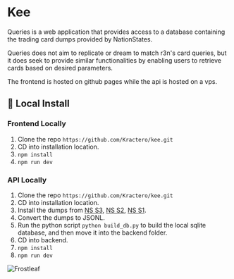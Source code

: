 # Kee

Queries is a web application that provides access to a database containing the trading card dumps provided by NationStates.

Queries does not aim to replicate or dream to match r3n's card queries, but it does seek to provide similar functionalities by enabling users to retrieve cards based on desired parameters.

The frontend is hosted on github pages while the api is hosted on a vps.

## 🔧 Local Install

### Frontend Locally

1. Clone the repo `https://github.com/Kractero/kee.git`
2. CD into installation location.
3. `npm install`
4. `npm run dev`

### API Locally

1. Clone the repo `https://github.com/Kractero/kee.git`
2. CD into installation location.
3. Install the dumps from [NS S3](https://www.nationstates.net/pages/cardlist_S3.xml.gz), [NS S2](https://www.nationstates.net/pages/cardlist_S2.xml.gz), [NS S1](https://www.nationstates.net/pages/cardlist_S!.xml.gz).
4. Convert the dumps to JSONL.
5. Run the python script `python build_db.py` to build the local sqlite database, and then move it into the backend folder.
6. CD into backend.
7. `npm install`
8. `npm run dev`

![Frostleaf](./static/Frostleaf.jpg)